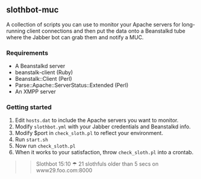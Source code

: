 ## slothbot-muc

A collection of scripts you can use to monitor your Apache servers for long-running client connections and then put the data onto a Beanstalkd tube where the Jabber bot can grab them and notify a MUC.


### Requirements


- A Beanstalkd server
- beanstalk-client (Ruby)
- Beanstalk::Client (Perl)
- Parse::Apache::ServerStatus::Extended (Perl) 
- An XMPP server

### Getting started

1. Edit <code>hosts.dat</code> to include the Apache servers you want to monitor.
2. Modify <code>slothbot.yml</code> with your Jabber credentials and Beanstalkd info.
3. Modify $port in <code>check_sloth.pl</code> to reflect your environment. 
4. Run <code>start.sh</code>
5. Now run <code>check_sloth.pl</code>
6. When it works to your satisfaction, throw <code>check_sloth.pl</code> into a crontab.


>> Slothbot 15:10
   ☂ 21 slothfuls older than 5 secs on www29.foo.com:8000

